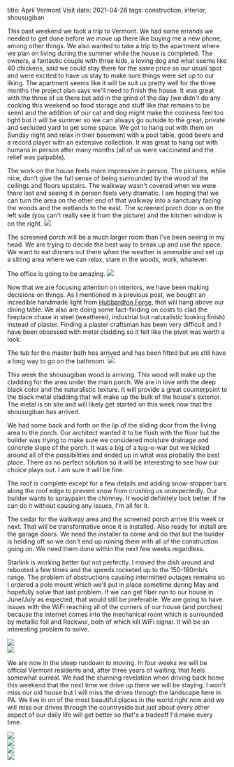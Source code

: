 title: April Vermont Visit
date: 2021-04-28
tags: construction, interior, shousugiban

This past weekend we took a trip to Vermont.  We had some errands we needed to get done before we move up there like buying me a new phone, among other things.  We also wanted to take a trip to the apartment where we plan on living during the summer while the house is completed. The owners, a fantastic couple with three kids, a loving dog and what seems like 40 chickens, said we could stay there for the same price as our usual spot and were excited to have us stay to make sure things were set up to our liking. The apartment seems like it will be suit us pretty well for the three months the project plan says we'll need to finish the house. It was great with the three of us there but add in the grind of the day (we didn't do any cooking this weekend so food storage and stuff like that remains to be seen) and the addition of our cat and dog might make the coziness feel too tight but it will be summer so we can always go outside to the great, private and secluded yard to get some space. We got to hang out with them on Sunday night and relax in their basement with a pool table, good beers and a record player with an extensive collection. It was great to hang out with humans in person after many months (all of us were vaccinated and the relief was palpable).

The work on the house feels more impressive in person. The pictures, while nice, don't give the full sense of being surrounded by the wood of the ceilings and floors upstairs. The walkway wasn't covered when we were there last and seeing it in person feels very dramatic. I am hoping that we can turn the area on the other end of that walkway into a sanctuary facing the woods and the wetlands to the east. The screened porch door is on the left side (you can't really see it from the picture) and the kitchen window is on the right.
![](/files/2021-04-28-walkway.jpeg)       

The screened porch will be a much larger room than I've been seeing in my head. We are trying to decide the best way to break up and use the space. We want to eat dinners out there when the weather is amenable and set up a sitting area where we can relax, stare in the woods, work, whatever. 

The office is going to be amazing. 
![](/files/2021-04-28-office.jpeg)       

Now that we are focusing attention on interiors, we have been making decisions on things. As I mentioned in a previous post, we bought an incredible handmade light from [Hubbardton Forge](https://www.hubbardtonforge.com/), that will hang above our dining table. We also are doing some fact-finding on costs to clad the fireplace chase in steel (weathered, industrial but naturalistic looking finish) instead of plaster. Finding a plaster craftsman has been very difficult and I have been obsessed with metal cladding so it felt like the pivot was worth a look. 

The tub for the master bath has arrived and has been fitted but we still have a long way to go on the bathroom.
![](/files/2021-04-28-tub.jpeg)       

This week the shousugiban wood is arriving. This wood will make up the cladding for the area under the main porch.  We are in love with the deep black color and the naturalistic texture. It will provide a great counterpoint to the black metal cladding that will make up the bulk of the house's exterior. The metal is on site and will likely get started on this week now that the shousugiban has arrived.

We had some back and forth on the lip of the sliding door from the living area to the porch. Our architect wanted it to be flush with the floor but the builder was trying to make sure we considered moisture drainage and concrete slope of the porch.  It was a big of a tug-o-war but we kicked around all of the possibilities and ended up in what was probably the best place.  There as no perfect solution so it will be interesting to see how our choice plays out. I am sure it will be fine.

The roof is complete except for a few details and adding snow-stopper bars along the roof edge to prevent snow from crushing us unexpectedly. Our builder wants to spraypaint the chimney. It would definitely look better. If he can do it without causing any issues, I'm all for it. 

The cedar for the walkway area and the screened porch arrive this week or next. That will be transformative once it is installed. Also ready for install are the garage doors. We need the installer to come and do that but the builder is holding off so we don't end up ruining them with all of the construction going on.  We need them done within the next few weeks regardless. 

Starlink is working better but not perfectly.  I moved the dish around and rebooted a few times and the speeds rocketed up to the 150-180mb/s range.  The problem of obstructions causing intermitted outages remains so I ordered a pole mount which we'll put in place sometime during May and hopefully solve that last problem.  If we can get fiber run to our house in June/July as expected, that would still be preferable. We are going to have issues with the WiFi reaching all of the corners of our house (and porches) because the internet comes into the mechanical room which is surrounded by metallic foil and Rockwul, both of which kill WiFi signal. It will be an interesting problem to solve.  

![](/files/2021-04-28-facing-east.jpeg)       
![](/files/2021-04-28-facing-south.jpeg)       

We are now in the steep rundown to moving.  In four weeks we will be official Vermont residents and, after three years of waiting, that feels somewhat surreal. We had the stunning revelation when driving back home this weekend that the next time we drive up there we will be staying. I won't miss our old house but I will miss the drives through the landscape here in PA. We live in on of the most beautiful places in the world right now and we will miss our drives through the countryside but just about every other aspect of our daily life will get better so that's a tradeoff I'd make every time. 

![](/files/2021-04-28-PA-landscape-01.JPG)       
![](/files/2021-04-28-PA-landscape-02.JPG)       
![](/files/2021-04-28-PA-landscape-03.JPG)       
![](/files/2021-04-28-PA-landscape-04.JPG)       
